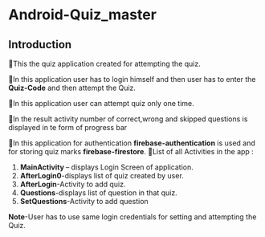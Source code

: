 # Android-Quiz_master

## Introduction 

  📌This the quiz application created for attempting the quiz.
  
  📌In this application user has to login himself and then user has to enter the <b>Quiz-Code</b> and then attempt the Quiz.
  
  📌In this application user can attempt quiz only one time.
  
  📌In the result activity number of correct,wrong and skipped questions is displayed in te form of progress bar
  
  📌In this application for authentication <b>firebase-authentication</b> is used and for storing quiz marks <b>firebase-firestore</b>.
📃List of all Activities in the app :
    <ol>
      <li> <b>MainActivity </b>– displays Login Screen of application.
      <li><b>AfterLogin0</b>-displays list of quiz created by user.
      <li><b>AfterLogin</b>-Activity to add quiz.
      <li><b>Questions</b>-displays list of question in that quiz.
      <li><b>SetQuestions</b>-Activity to add question
    </ol>
    
 <b>Note</b>-User has to use same login credentials for setting and attempting the Quiz.   




